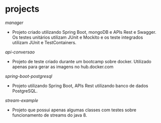 # projects

*manager*

- Projeto criado utilizando Spring Boot, mongoDB e APIs Rest e Swagger. Os testes unitários utilizam JUnit e Mockito e os teste integrados utilizam JUnit e TestContainers.

*api-conversao*

- Projeto de teste criado durante um bootcamp sobre docker. Utilizado apenas para gerar as imagens no hub.docker.com

*spring-boot-postgresql*

- Projeto utilizando Spring Boot, APIs Rest utilizando banco de dados PostgreSQL.

*stream-example*

- Projeto que possui apenas algumas classes com testes sobre funcionamento de streams do java 8.
